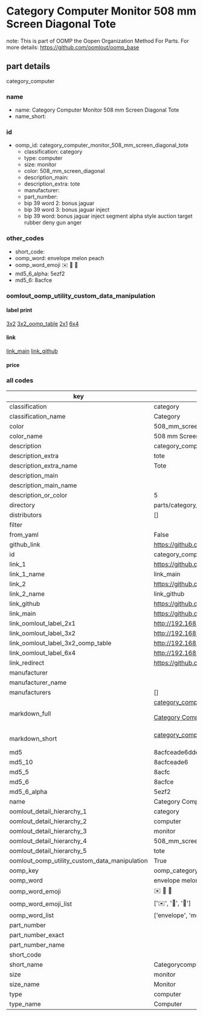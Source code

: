 # Category Computer Monitor 508 mm Screen Diagonal Tote  

note: This is part of OOMP the Oopen Organization Method For Parts. For more details: https://github.com/oomlout/oomp_base

##  part details
  



category_computer



### name
* name: Category Computer Monitor 508 mm Screen Diagonal Tote
* name_short: 
### id
* oomp_id: category_computer_monitor_508_mm_screen_diagonal_tote
  * classification: category
  * type: computer
  * size: monitor
  * color: 508_mm_screen_diagonal
  * description_main: 
  * description_extra: tote
  * manufacturer: 
  * part_number: 
  * bip 39 word 2: bonus jaguar
  * bip 39 word 3: bonus jaguar inject
  * bip 39 word: bonus jaguar inject segment alpha style auction target rubber deny gun anger

### other_codes
* short_code: 
* oomp_word: envelope melon peach
* oomp_word_emoji :envelope: :melon: :peach:
* md5_6_alpha: 5ezf2
* md5_6: 8acfce






### oomlout_oomp_utility_custom_data_manipulation
#### label print
[3x2](http://192.168.1.245:1112/?label=oomp%205ezf2)
[3x2_oomp_table](http://192.168.1.108:1112/?label=oomp%205ezf2)
[2x1](http://192.168.1.242:1112/?label=oomp%205ezf2)
[6x4](http://192.168.1.55:1112/?label=oomp%205ezf2)    

#### link

[link_main](https://github.com/oomlout/oomlout_oomp_version_1_messy/tree/main/parts/category_computer_monitor_508_mm_screen_diagonal_tote) [link_github](https://github.com/oomlout/oomlout_oomp_version_1_messy/tree/main/parts/category_computer_monitor_508_mm_screen_diagonal_tote)                             

#### price







### all codes 
| key | value |  
| --- | --- |  
| classification | category |  
| classification_name | Category |  
| color | 508_mm_screen_diagonal |  
| color_name | 508 mm Screen Diagonal |  
| description | category_computer |  
| description_extra | tote |  
| description_extra_name | Tote |  
| description_main |  |  
| description_main_name |  |  
| description_or_color | 5  |  
| directory | parts/category_computer_monitor_508_mm_screen_diagonal_tote |  
| distributors | [] |  
| filter |  |  
| from_yaml | False |  
| github_link | https://github.com/oomlout/oomlout_oomp_part_src/tree/main/parts/category_computer_monitor_508_mm_screen_diagonal_tote |  
| id | category_computer_monitor_508_mm_screen_diagonal_tote |  
| link_1 | https://github.com/oomlout/oomlout_oomp_version_1_messy/tree/main/parts/category_computer_monitor_508_mm_screen_diagonal_tote |  
| link_1_name | link_main |  
| link_2 | https://github.com/oomlout/oomlout_oomp_version_1_messy/tree/main/parts/category_computer_monitor_508_mm_screen_diagonal_tote |  
| link_2_name | link_github |  
| link_github | https://github.com/oomlout/oomlout_oomp_version_1_messy/tree/main/parts/category_computer_monitor_508_mm_screen_diagonal_tote |  
| link_main | https://github.com/oomlout/oomlout_oomp_version_1_messy/tree/main/parts/category_computer_monitor_508_mm_screen_diagonal_tote |  
| link_oomlout_label_2x1 | http://192.168.1.242:1112/?label=oomp%205ezf2 |  
| link_oomlout_label_3x2 | http://192.168.1.245:1112/?label=oomp%205ezf2 |  
| link_oomlout_label_3x2_oomp_table | http://192.168.1.108:1112/?label=oomp%205ezf2 |  
| link_oomlout_label_6x4 | http://192.168.1.55:1112/?label=oomp%205ezf2 |  
| link_redirect | https://github.com/oomlout/oomlout_oomp_version_1_messy/tree/main/parts/category_computer_monitor_508_mm_screen_diagonal_tote |  
| manufacturer |  |  
| manufacturer_name |  |  
| manufacturers | [] |  
| markdown_full | [category_computer_monitor_508_mm_screen_diagonal_tote](none)<br>[](none)<br>[Category Computer Monitor 508 Mm Screen Diagonal Tote](none)<br><br> |  
| markdown_short | [category_computer_monitor_508_mm_screen_diagonal_tote](none)<br><br> |  
| md5 | 8acfceade6dde1df5f038c32e81dc8cb |  
| md5_10 | 8acfceade6 |  
| md5_5 | 8acfc |  
| md5_6 | 8acfce |  
| md5_6_alpha | 5ezf2 |  
| name | Category Computer Monitor 508 mm Screen Diagonal Tote |  
| oomlout_detail_hierarchy_1 | category |  
| oomlout_detail_hierarchy_2 | computer |  
| oomlout_detail_hierarchy_3 | monitor |  
| oomlout_detail_hierarchy_4 | 508_mm_screen_diagonal |  
| oomlout_detail_hierarchy_5 | tote |  
| oomlout_oomp_utility_custom_data_manipulation | True |  
| oomp_key | oomp_category_computer_monitor_508_mm_screen_diagonal_tote |  
| oomp_word | envelope melon peach |  
| oomp_word_emoji | :envelope: :melon: :peach: |  
| oomp_word_emoji_list | [':envelope:', ':melon:', ':peach:'] |  
| oomp_word_list | ['envelope', 'melon', 'peach'] |  
| part_number |  |  
| part_number_exact |  |  
| part_number_name |  |  
| short_code |  |  
| short_name | Categorycomputer |  
| size | monitor |  
| size_name | Monitor |  
| type | computer |  
| type_name | Computer |  
